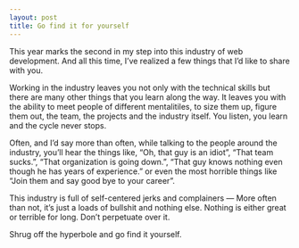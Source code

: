 ```yaml
---
layout: post
title: Go find it for yourself
---
```


This year marks the second in my step into this industry of web development. And all this time, I’ve realized a few things that I’d like to share with you.

Working in the industry leaves you not only with the technical skills but there are many other things that you learn along the way. It leaves you with the ability to meet people of different mentalitiles, to size them up, figure them out, the team, the projects and the industry itself. You listen, you learn and the cycle never stops.

Often, and I’d say more than often, while talking to the people around the industry, you’ll hear the things like, “Oh, that guy is an idiot”, “That team sucks.”, “That organization is going down.”, “That guy knows nothing even though he has years of experience.” or even the most horrible things like “Join them and say good bye to your career”.

This industry is full of self-centered jerks and complainers — More often than not, it’s just a loads of bullshit and nothing else. Nothing is either great or terrible for long. Don’t perpetuate over it.

Shrug off the hyperbole and go find it yourself.